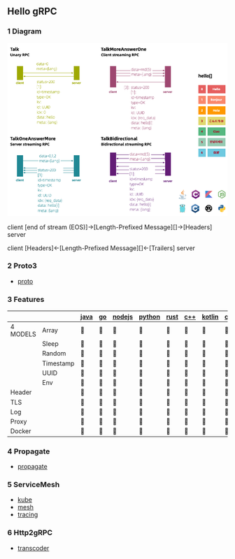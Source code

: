 ## Hello gRPC

### 1 Diagram
![](img/grpc_diagram.png)

client [end of stream (EOS)]->[Length-Prefixed Message][]->[Headers] server

client [Headers]<-[Length-Prefixed Message][]<-[Trailers] server

### 2 Proto3
- [proto](grpc/proto)

### 3 Features

| | | [java](grpc/hello-grpc-java) | [go](grpc/hello-grpc-go) | [nodejs](grpc/hello-grpc-) | [python](grpc/hello-grpc-python) | [rust](grpc/hello-grpc-rust) | [c++](grpc/hello-grpc-cpp) | [kotlin](grpc/hello-grpc-kotlin) | [c#](grpc/hello-grpc-csharp) |
| ------ | ------ | -------- | ---- | ------ | ------ | ---- | ---- | ------ | ------ |
| 4 MODELS | Array | :apple: | :apple: | :apple: | :apple: | :apple: | :apple: | :apple: | :apple: |
| | Sleep | :apple: | :apple: | :apple: | :apple: | :apple: | :apple: | :apple: | :apple: |
| | Random | :apple: | :apple: | :apple: | :apple: | :apple: | :apple: | :apple: | :apple: |
| | Timestamp | :apple: | :apple: | :apple: | :apple: | :apple: | :apple: | :apple: | :apple: |
| | UUID | :apple: | :apple: | :apple: | :apple: | :apple: | :green_apple: | :apple: | :apple: |
| | Env | :apple: | :apple: | :apple: | :apple: | :apple: | :green_apple: | :apple: | :apple: |
| Header | | :apple: | :apple: | :apple: | :apple: | :apple: | :green_apple: | :green_apple: | :apple: |
| TLS | | :apple: | :apple: | :apple: | :apple: | :green_apple: | :green_apple: | :green_apple: | :green_apple: |
| Log | | :apple: | :apple: | :apple: | :apple: | :apple: | :green_apple: | :green_apple: | :green_apple: |
| Proxy | | :apple: | :apple: | :apple: | :apple: | :apple: | :green_apple: | :green_apple: | :green_apple: |
| Docker | | :apple: | :apple: | :apple: | :apple: | :apple: | :green_apple: | :apple: | :apple: |

### 4 Propagate
- [propagate](grpc/propagate)

### 5 ServiceMesh
- [kube](kube)
- [mesh](mesh)
- [tracing](tracing)

### 6 Http2gRPC
- [transcoder](transcoder)